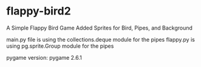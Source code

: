 # flappy-bird2
A Simple Flappy Bird Game
Added Sprites for Bird, Pipes, and Background

main.py file is using the collections.deque module for the pipes
flappy.py is using pg.sprite.Group module for the pipes

pygame version: pygame 2.6.1
